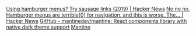 
[Using hamburger menus? Try sausage links (2019) | Hacker News](https://news.ycombinator.com/item?id=30697719)
[No no no. Hamburger menus are terrible[0] for navigation, and this is worse. The... | Hacker News](https://news.ycombinator.com/item?id=30712599)
[GitHub - mantinedev/mantine: React components library with native dark theme support](https://github.com/mantinedev/mantine)
[Mantine](https://mantine.dev)
